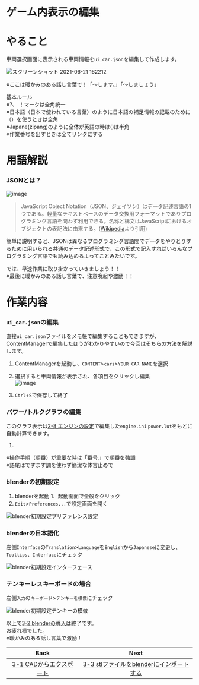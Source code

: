 # **ゲーム内表示の編集**   
# やること
車両選択画面に表示される車両情報を`ui_car.json`を編集して作成します。  

![スクリーンショット 2021-06-21 162212](https://user-images.githubusercontent.com/81402033/122723003-63c59380-d2ad-11eb-81a3-d616d4eb7858.png)


※ここは暖かみのある話し言葉で！「～します。」「～しましょう」

基本ルール  
※?、 ！マークは全角統一  
※日本語（日本で使われている言葉）のように日本語の補足情報の記載のために（）を使うときは全角  
※Japane(zipang)のように全体が英語の時は()は半角  
※作業番号を出すときは全てリンクにする


# 用語解説
### JSONとは？  
![image](https://user-images.githubusercontent.com/81402033/122725879-6970a880-d2b0-11eb-8197-323436aec879.png)


>JavaScript Object Notation（JSON、ジェイソン）はデータ記述言語の1つである。軽量なテキストベースのデータ交換用フォーマットでありプログラミング言語を問わず利用できる。名称と構文はJavaScriptにおけるオブジェクトの表記法に由来する。([Wikipedia](https://ja.wikipedia.org/wiki/JavaScript_Object_Notation)より引用)  

簡単に説明すると、JSONは異なるプログラミング言語間でデータをやりとりするために用いられる共通のデータ記述形式で、この形式で記入すればいろんなプログラミング言語でも読み込めるよってことみたいです。

では、早速作業に取り掛かっていきましょう！！  
※最後に暖かみのある話し言葉で、注意喚起や激励！！


# 作業内容
### `ui_car.json`の編集
直接`ui_car.json`ファイルをメモ帳で編集することもできますが、ContentManagerで編集したほうがわかりやすいので今回はそちらの方法を解説します。

1. ContentManagerを起動し、`CONTENT`>`cars`>`YOUR CAR NAME`を選択
2. 選択すると車両情報が表示され、各項目をクリックし編集  
![image](https://user-images.githubusercontent.com/81402033/123187808-d0bb7200-d4d5-11eb-814f-fa9c69c457d7.png)

3. `Ctrl`+`S`で保存して終了  

### パワー/トルクグラフの編集
このグラフ表示は[2-8 エンジンの設定]()で編集した`engine.ini` `power.lut`をもとに自動計算できます。

1.

※操作手順（順番）が重要な時は「番号.」で順番を強調  
※語尾はですます調を使わず簡潔な体言止めで

### blenderの初期設定
1. blenderを起動
1．起動画面で全般をクリック
1. `Edit`>`Preferences...`で設定画面を開く  

![blender初期設定プリファレンス設定](https://user-images.githubusercontent.com/81402033/122319035-fdfaa400-cf5a-11eb-98be-c5cfc1147b04.jpg)


### blenderの日本語化
左側`Interface`の`Translation`>`Language`を`English`から`Japanese`に変更し、`Tooltips`、`Interface`にチェック  

![blender初期設定インターフェース](https://user-images.githubusercontent.com/81402033/122317825-179aec00-cf59-11eb-8c54-e2ae96fb2cbc.jpg)


### テンキーレスキーボードの場合
左側`入力`の`キーボード`>`テンキーを模倣`にチェック  

![blender初期設定テンキーの模倣](https://user-images.githubusercontent.com/81402033/122317986-58930080-cf59-11eb-8e20-ce2273c0f258.jpg)



以上で[3-2 blenderの導入](https://github.com/JSAE-ARCHIVES/MOD-Tutorial/blob/main/3%E7%AB%A0%203D%E3%83%A2%E3%83%87%E3%83%AB%E3%81%AE%E4%BD%9C%E6%88%90/3-2%203D%E3%83%A2%E3%83%87%E3%83%AA%E3%83%B3%E3%82%B0%E3%82%BD%E3%83%95%E3%83%88(blender)%E3%81%AE%E5%B0%8E%E5%85%A5.md)は終了です。  
お疲れ様でした。  
※暖かみのある話し言葉で激励！

| Back | Next |
|:---:|:---:|
| [3-1 CADからエクスポート](https://github.com/JSAE-ARCHIVES/MOD-Tutorial/blob/main/3%E7%AB%A0%203D%E3%83%A2%E3%83%87%E3%83%AB%E3%81%AE%E4%BD%9C%E6%88%90/3-1%20CAD%E3%81%8B%E3%82%89%E3%82%A8%E3%82%AF%E3%82%B9%E3%83%9D%E3%83%BC%E3%83%88.md) | [3-3 stlファイルをblenderにインポートする](https://github.com/JSAE-ARCHIVES/MOD-Tutorial/blob/main/3%E7%AB%A0%203D%E3%83%A2%E3%83%87%E3%83%AB%E3%81%AE%E4%BD%9C%E6%88%90/3-3%20stl%E3%83%95%E3%82%A1%E3%82%A4%E3%83%AB%E3%82%92blender%E3%81%AB%E3%82%A4%E3%83%B3%E3%83%9D%E3%83%BC%E3%83%88%E3%81%99%E3%82%8B.md) |


